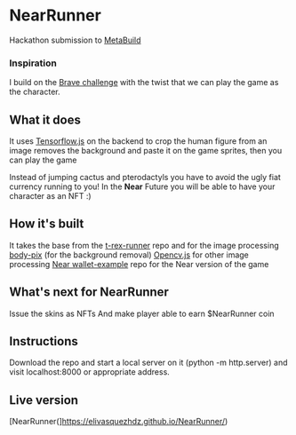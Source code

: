# NearRunner
Hackathon submission to [MetaBuild](https://metabuild.devpost.com/)

### Inspiration
I build on the [Brave challenge](https://metabuild.devpost.com/details/sponsor-challenges#h_68495059719631639493354543)  with the twist that we can play the game as the character.
## What it does
It uses [Tensorflow.js](https://www.tensorflow.org/js) on the backend to crop the human figure from an image removes the background and paste it on the game sprites, then you can play the game

Instead of jumping cactus and pterodactyls you have to avoid the ugly fiat currency running to you!
In the **Near** Future you will be able to have your character as an NFT :)

## How it's built

It takes the base from the [t-rex-runner](https://github.com/wayou/t-rex-runner) repo
and for the image processing  [body-pix](https://github.com/tensorflow/tfjs-models/tree/master/body-pix) (for the background removal)
[Opencv.js](https://docs.opencv.org/3.4/d5/d10/tutorial_js_root.html) for other image processing 
[Near wallet-example](https://github.com/near-examples/wallet-example) repo for the Near version of the game

## What's next for NearRunner
Issue the skins as NFTs
And make player able to earn $NearRunner coin 

## Instructions 
Download the repo and start a local server on it (python -m http.server) and visit localhost:8000 or appropriate address.

## Live version

[NearRunner(]https://elivasquezhdz.github.io/NearRunner/)


